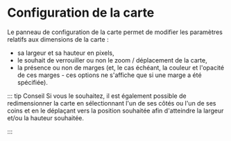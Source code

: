 # Configuration de la carte

<ZoomImg
    src="./map-configuration.png"
    alt="Panneau de configuration de la carte"
    caption="Panneau de configuration de la carte"
/>

Le panneau de configuration de la carte permet de modifier les paramètres relatifs aux dimensions de la carte :
- sa largeur et sa hauteur en pixels,
- le souhait de verrouiller ou non le zoom / déplacement de la carte,
- la présence ou non de marges (et, le cas échéant, la couleur et l'opacité de ces marges - ces options ne s'affiche que si une marge a été spécifiée).

<ZoomImg
    src="./map-configuration-margins.png"
    alt="Panneau de configuration de la carte"
    caption="Panneau de configuration de la carte (avec marges)"
/>

::: tip Conseil
Si vous le souhaitez, il est également possible de redimensionner la carte en sélectionnant l'un de ses côtés ou l'un de ses coins
et en le déplaçant vers la position souhaitée afin d'atteindre la largeur et/ou la hauteur souhaitée.

<ZoomImg
    src="./map-configuration-resize.png"
    alt="Redimensionnement de la carte"
    caption="Redimensionnement de la carte"
/>

:::

